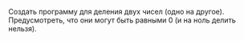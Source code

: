 Cоздать программу для деления двух чисел (одно на другое).
Предусмотреть, что они могут быть равными 0 (и на ноль делить нельзя).
